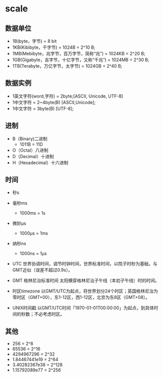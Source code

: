 # scale

## 数据单位

- 1B(byte，字节) = 8 bit
- 1KB(Kibibyte，千字节) = 1024B = 2^10 B;
- 1MB(Mebibyte，兆字节，百万字节，简称“兆”) = 1024KB = 2^20 B;
- 1GB(Gigabyte，吉字节，十亿字节，又称“千兆”) = 1024MB = 2^30 B;
- 1TB(Terabyte，万亿字节，太字节) = 1024GB = 2^40 B;

## 数据实例

- 1英文字符(word,字符) = 2byte;[ASCII, Unicode, UTF-8]
- 1中文字符 = 2~4byte(B) [ASCII,Unicode];
- 1中文字符 = 3byte(B) [UTF-8];

## 进制

- B（Binary)二进制
  - 1011B = 11D
- O（Octal）八进制
- D（Decimal）十进制
- H（Hexadecimal）十六进制

## 时间

- 秒s
- 毫秒ms
  - 1000ms = 1s
- 微妙μs
  - 1000μs = 1ms
- 纳秒ns
  - 1000ns = 1μs

- UTC 世界协调时间，调节时钟时间，世界标准时间，以院子时秒为基础，与GMT近似（误差不超过0.9s）。
- GMT 格林尼治标准时间 太阳横穿格林尼治子午线（本初子午线）时的时间。
- 时区timezone 以GMT/UTC为起点，将世界划分24个时区；英国格林尼治为零时区（GMT+00），东1-12区，西1-12区，北京为东8区（GMT+08）。
- UNIX时间戳 以GMT/UTC时间「1970-01-01T00:00:00」为起点，到具体时间的秒数；不必考虑时区。

## 其他

- 256 = 2^8
- 65536 = 2^16
- 4294967296 = 2^32
- 1.84467441e19 = 2^64
- 3.40282367e38 = 2^128
- 1.15792089e77 = 2^256
